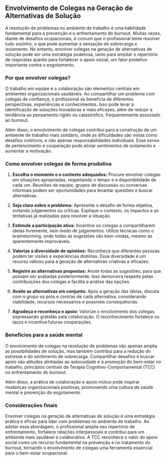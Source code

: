 
## Envolvimento de Colegas na Geração de Alternativas de Solução

A resolução de problemas no ambiente de trabalho é uma habilidade fundamental para a prevenção e o enfrentamento do burnout. Muitas vezes, diante de desafios ocupacionais, é comum que o profissional tente resolver tudo sozinho, o que pode aumentar a sensação de sobrecarga e isolamento. No entanto, envolver colegas na geração de alternativas de solução pode ser uma estratégia poderosa, tanto para ampliar o repertório de respostas quanto para fortalecer o apoio social, um fator protetivo importante contra o esgotamento.

### Por que envolver colegas?

O trabalho em equipe e a colaboração são elementos centrais em ambientes organizacionais saudáveis. Ao compartilhar um problema com colegas de confiança, o profissional se beneficia de diferentes perspectivas, experiências e conhecimentos. Isso pode levar à identificação de soluções inovadoras e mais eficazes, além de reduzir a tendência ao pensamento rígido ou catastrófico, frequentemente associado ao burnout.

Além disso, o envolvimento de colegas contribui para a construção de um ambiente de trabalho mais solidário, onde as dificuldades são vistas como desafios coletivos, e não apenas responsabilidades individuais. Esse senso de pertencimento e cooperação pode aliviar sentimentos de isolamento e aumentar a motivação.

### Como envolver colegas de forma produtiva

1. **Escolha o momento e o contexto adequados:** Procure envolver colegas em situações apropriadas, respeitando o tempo e a disponibilidade de cada um. Reuniões de equipe, grupos de discussão ou conversas informais podem ser oportunidades para levantar questões e buscar alternativas.

2. **Seja claro sobre o problema:** Apresente o desafio de forma objetiva, evitando julgamentos ou críticas. Explique o contexto, os impactos e as tentativas já realizadas para resolver a situação.

3. **Estimule a participação ativa:** Incentive os colegas a compartilharem ideias livremente, sem medo de julgamentos. Utilize técnicas como o brainstorming, onde todas as sugestões são bem-vindas, mesmo as aparentemente improváveis.

4. **Valorize a diversidade de opiniões:** Reconheça que diferentes pessoas podem ter visões e experiências distintas. Essa diversidade é um recurso valioso para a geração de alternativas criativas e eficazes.

5. **Registre as alternativas propostas:** Anote todas as sugestões, para que possam ser avaliadas posteriormente. Isso demonstra respeito pelas contribuições dos colegas e facilita a análise das opções.

6. **Avalie as alternativas em conjunto:** Após a geração das ideias, discuta com o grupo os prós e contras de cada alternativa, considerando viabilidade, recursos necessários e possíveis consequências.

7. **Agradeça e reconheça o apoio:** Valorize o envolvimento dos colegas, expressando gratidão pela colaboração. O reconhecimento fortalece os laços e incentiva futuras cooperações.

### Benefícios para a saúde mental

O envolvimento de colegas na resolução de problemas não apenas amplia as possibilidades de solução, mas também contribui para a redução do estresse e do sentimento de sobrecarga. Compartilhar desafios e buscar apoio são atitudes alinhadas ao autocuidado e à promoção do bem-estar no trabalho, princípios centrais da Terapia Cognitivo-Comportamental (TCC) no enfrentamento do burnout.

Além disso, a prática de colaboração e apoio mútuo pode inspirar mudanças organizacionais positivas, promovendo uma cultura de saúde mental e prevenção do esgotamento.

### Considerações finais

Envolver colegas na geração de alternativas de solução é uma estratégia prática e eficaz para lidar com problemas no ambiente de trabalho. Ao adotar essa abordagem, o profissional amplia seu repertório de enfrentamento, fortalece relações interpessoais e contribui para um ambiente mais saudável e colaborativo. A TCC reconhece o valor do apoio social como um recurso fundamental na prevenção e no tratamento do burnout, tornando o envolvimento de colegas uma ferramenta essencial para o bem-estar ocupacional.
```
